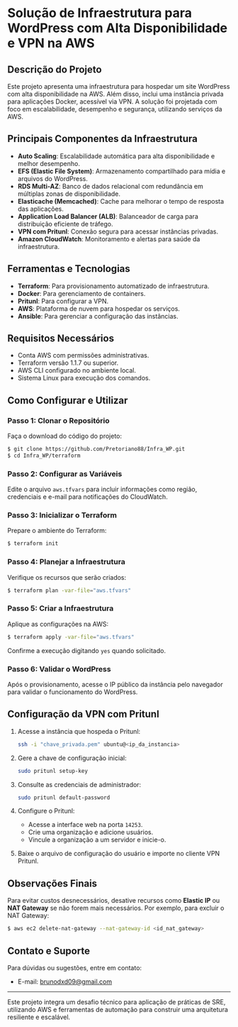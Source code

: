 # Solução de Infraestrutura para WordPress com Alta Disponibilidade e VPN na AWS

## Descrição do Projeto
Este projeto apresenta uma infraestrutura para hospedar um site WordPress com alta disponibilidade na AWS. Além disso, inclui uma instância privada para aplicações Docker, acessível via VPN. A solução foi projetada com foco em escalabilidade, desempenho e segurança, utilizando serviços da AWS.

## Principais Componentes da Infraestrutura
- **Auto Scaling**: Escalabilidade automática para alta disponibilidade e melhor desempenho.
- **EFS (Elastic File System)**: Armazenamento compartilhado para mídia e arquivos do WordPress.
- **RDS Multi-AZ**: Banco de dados relacional com redundância em múltiplas zonas de disponibilidade.
- **Elasticache (Memcached)**: Cache para melhorar o tempo de resposta das aplicações.
- **Application Load Balancer (ALB)**: Balanceador de carga para distribuição eficiente de tráfego.
- **VPN com Pritunl**: Conexão segura para acessar instâncias privadas.
- **Amazon CloudWatch**: Monitoramento e alertas para saúde da infraestrutura.

## Ferramentas e Tecnologias
- **Terraform**: Para provisionamento automatizado de infraestrutura.
- **Docker**: Para gerenciamento de containers.
- **Pritunl**: Para configurar a VPN.
- **AWS**: Plataforma de nuvem para hospedar os serviços.
- **Ansible**: Para gerenciar a configuração das instâncias.

## Requisitos Necessários
- Conta AWS com permissões administrativas.
- Terraform versão 1.1.7 ou superior.
- AWS CLI configurado no ambiente local.
- Sistema Linux para execução dos comandos.

## Como Configurar e Utilizar

### Passo 1: Clonar o Repositório
Faça o download do código do projeto:
```bash
$ git clone https://github.com/Pretoriano88/Infra_WP.git
$ cd Infra_WP/terraform
```

### Passo 2: Configurar as Variáveis
Edite o arquivo `aws.tfvars` para incluir informações como região, credenciais e e-mail para notificações do CloudWatch.

### Passo 3: Inicializar o Terraform
Prepare o ambiente do Terraform:
```bash
$ terraform init
```

### Passo 4: Planejar a Infraestrutura
Verifique os recursos que serão criados:
```bash
$ terraform plan -var-file="aws.tfvars"
```

### Passo 5: Criar a Infraestrutura
Aplique as configurações na AWS:
```bash
$ terraform apply -var-file="aws.tfvars"
```
Confirme a execução digitando `yes` quando solicitado.

### Passo 6: Validar o WordPress
Após o provisionamento, acesse o IP público da instância pelo navegador para validar o funcionamento do WordPress.

## Configuração da VPN com Pritunl
1. Acesse a instância que hospeda o Pritunl:
   ```bash
   ssh -i "chave_privada.pem" ubuntu@<ip_da_instancia>
   ```
2. Gere a chave de configuração inicial:
   ```bash
   sudo pritunl setup-key
   ```
3. Consulte as credenciais de administrador:
   ```bash
   sudo pritunl default-password
   ```
4. Configure o Pritunl:
   - Acesse a interface web na porta `14253`.
   - Crie uma organização e adicione usuários.
   - Vincule a organização a um servidor e inicie-o.

5. Baixe o arquivo de configuração do usuário e importe no cliente VPN Pritunl.

## Observações Finais
Para evitar custos desnecessários, desative recursos como **Elastic IP** ou **NAT Gateway** se não forem mais necessários. Por exemplo, para excluir o NAT Gateway:
```bash
$ aws ec2 delete-nat-gateway --nat-gateway-id <id_nat_gateway>
```

## Contato e Suporte
Para dúvidas ou sugestões, entre em contato:
- E-mail: [brunodxd09@gmail.com](mailto:brunodxd09@gmail.com)

---
Este projeto integra um desafio técnico para aplicação de práticas de SRE, utilizando AWS e ferramentas de automação para construir uma arquitetura resiliente e escalável.

